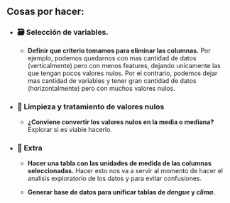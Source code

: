 ## Cosas por hacer:

- ### **🗃️ Selección de variables.**

    - **Definir que criterio tomamos para eliminar las columnas.** Por ejemplo, podemos quedarnos con mas cantidad de datos (verticalmente) pero con menos features, dejando unicamente las que tengan pocos valores nulos. Por el contrario, podemos dejar mas cantidad de variables y tener gran cantidad de datos (horizontalmente) pero con muchos valores nulos. 

- ### **🫧 Limpieza y tratamiento de valores nulos**
    - **¿Conviene convertir los valores nulos en la media o mediana?** Explorar si es viable hacerlo.

- ### **🔮 Extra**
    - **Hacer una tabla con las unidades de medida de las columnas seleccionadas.** Hacer esto nos va a servir al momento de hacer el analisis exploratorio de los datos y para evitar confusiones.

    - **Generar base de datos para unificar tablas de *dengue* y *clima*.**